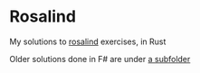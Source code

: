 # Rosalind

My solutions to [rosalind](http://rosalind.info) exercises, in Rust

Older solutions done in F# are under [a subfolder](./old_fsharp/)

